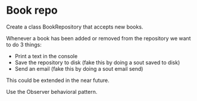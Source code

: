 # Book repo

Create a class BookRepository that accepts new books. 

Whenever a book has been added or removed from the repository we want to do 3 things:

- Print a text in the console
- Save the repository to disk (fake this by doing a sout saved to disk)
- Send an email (fake this by doing a sout email send)

This could be extended in the near future.

Use the Observer behavioral pattern.